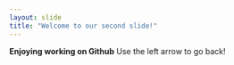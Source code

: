 ```yaml
---
layout: slide
title: "Welcome to our second slide!"
---
```

__Enjoying working on Github__
Use the left arrow to go back!

